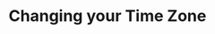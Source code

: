 ---
lang: de
layout: doc
redirect_from:
- /de/doc/change-time-zone/
redirect_to: https://github.com/Qubes-Community/Contents/blob/master/docs/configuration/change-time-zone.md
ref: 109
title: Changing your Time Zone
---